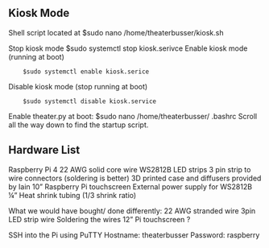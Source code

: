 ## Kiosk Mode
Shell script located at
        $sudo nano /home/theaterbusser/kiosk.sh
       
Stop kiosk mode
        $sudo systemctl stop kiosk.serivce
Enable kiosk mode (running at boot)

        $sudo systemctl enable kiosk.serice 
Disable kiosk mode (stop running at boot)

        $sudo systemctl disable kiosk.service

Enable theater.py at boot:
        $sudo nano /home/theaterbusser/ .bashrc
Scroll all the way down to find the startup script.


## Hardware List

Raspberry Pi 4
22 AWG solid core wire 
WS2812B LED strips
3 pin strip to wire connectors (soldering is better)
3D printed case and diffusers provided by Iain 
10” Raspberry Pi touchscreen
External power supply for WS2812B
¼”  Heat shrink tubing  (1/3 shrink ratio)

What we would have bought/ done differently:
22 AWG stranded wire 3pin LED strip wire
Soldering the wires
12” Pi touchscreen ?

SSH into the Pi using PuTTY
Hostname: theaterbusser
Password: raspberry
